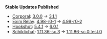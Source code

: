 **Stable Updates Published**

* [Corporal](https://github.com/devture/matrix-corporal): [3.0.0](https://github.com/devture/matrix-corporal/releases/tag/3.0.0) -> [3.1.1](https://github.com/devture/matrix-corporal/releases/tag/3.1.1)
* [Exim Relay](https://github.com/devture/exim-relay): [4.98-r0-1](https://github.com/devture/exim-relay/releases/tag/4.98-r0-1) -> [4.98-r0-2](https://github.com/devture/exim-relay/releases/tag/4.98-r0-2)
* [Hookshot](https://github.com/matrix-org/matrix-hookshot): [5.4.1](https://github.com/matrix-org/matrix-hookshot/releases/tag/5.4.1) -> [6.0.1](https://github.com/matrix-org/matrix-hookshot/releases/tag/6.0.1)
* [Schildichat](https://github.com/SchildiChat/schildichat-desktop): [1.11.36-sc.3](https://github.com/SchildiChat/schildichat-desktop/releases/tag/1.11.36-sc.3) -> [1.11.86-sc.0.test.0](https://github.com/SchildiChat/schildichat-desktop/releases/tag/1.11.86-sc.0.test.0)

